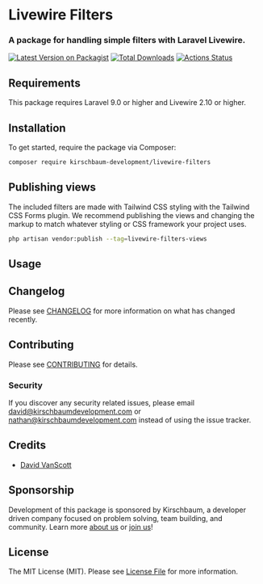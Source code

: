 [//]: # (![Mail Intercept banner]&#40;screenshots/banner.jpg&#41;)

# Livewire Filters

### A package for handling simple filters with Laravel Livewire.

[![Latest Version on Packagist](https://img.shields.io/packagist/v/kirschbaum-development/livewire-filters)](https://packagist.org/packages/kirschbaum-development/livewire-filters)
[![Total Downloads](https://img.shields.io/packagist/dt/kirschbaum-development/livewire-filters)](https://packagist.org/packages/kirschbaum-development/livewire-filters)
[![Actions Status](https://github.com/kirschbaum-development/livewire-filters/workflows/CI/badge.svg)](https://github.com/kirschbaum-development/livewire-filters/actions)


## Requirements

This package requires Laravel 9.0 or higher and Livewire 2.10 or higher.

## Installation

To get started, require the package via Composer:

```bash
composer require kirschbaum-development/livewire-filters
```

## Publishing views

The included filters are made with Tailwind CSS styling with the Tailwind CSS Forms plugin. We recommend publishing the views and changing the markup to match whatever styling or CSS framework your project uses.

```bash
php artisan vendor:publish --tag=livewire-filters-views
```

## Usage



## Changelog

Please see [CHANGELOG](CHANGELOG.md) for more information on what has changed recently.

## Contributing

Please see [CONTRIBUTING](CONTRIBUTING.md) for details.

### Security

If you discover any security related issues, please email david@kirschbaumdevelopment.com or nathan@kirschbaumdevelopment.com instead of using the issue tracker.

## Credits

- [David VanScott](https://github.com/davidvanscott)

## Sponsorship

Development of this package is sponsored by Kirschbaum, a developer driven company focused on problem solving, team building, and community. Learn more [about us](https://kirschbaumdevelopment.com) or [join us](https://careers.kirschbaumdevelopment.com)!

## License

The MIT License (MIT). Please see [License File](LICENSE.md) for more information.